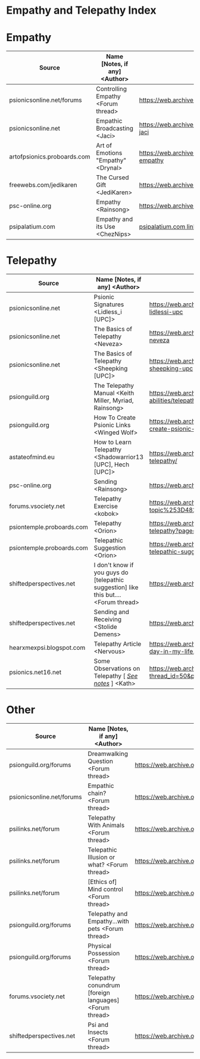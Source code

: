 # Empathy and Telepathy Index

# Empathy
| Source | Name \[Notes, if any] \<Author> | Link |
| ------ | ------------------------------- | ---- |
| psionicsonline.net/forums | Controlling Empathy \<Forum thread> | https://web.archive.org/web/20080317090043/http://www.psionicsonline.net:80/forums/index.php/topic,280.0.html | 
| psionicsonline.net | Empathic Broadcasting \<Jaci> | https://web.archive.org/web/20080916005724/http://www.psionicsonline.net:80/content/empathic-broadcasting-jaci | 
| artofpsionics.proboards.com | Art of Emotions "Empathy" \<Drynal> | https://web.archive.org/web/20230721065906/https://artofpsionics.proboards.com/thread/89/art-emotions-empathy |
| freewebs.com/jedikaren | The Cursed Gift \<JediKaren> | https://web.archive.org/web/20071222002831/http://www.freewebs.com:80/jedikaren/generalempathy.htm |
| psc-online.org | Empathy \<Rainsong> | https://web.archive.org/web/20180507171851/http://psc-online.org/doku.php?id=blog:empathy |
| psipalatium.com | Empathy and its Use \<ChezNips> | [psipalatium.com link](http://www.psipalatium.com/index.php?p=202&fltr=Filter&a=606&a1=0&p1=0&g1=0&gp1=0&s1=0&s=1) - [web.archive.org link](https://web.archive.org/web/20230605110652/http://www.psipalatium.com/index.php?p=202&fltr=Filter&a=606&a1=&p1=&g1=&gp1=&s1=&s=1) |


# Telepathy
| Source | Name \[Notes, if any] \<Author> | Link |
| ------ | ------------------------------- | ---- |
| psionicsonline.net | Psionic Signatures \<Lidless_i \[UPC]> | https://web.archive.org/web/20091117130611/http://www.psionicsonline.net:80/article/psionic-signatures-lidlessi-upc
| psionicsonline.net | The Basics of Telepathy \<Neveza> | https://web.archive.org/web/20081013023705/http://www.psionicsonline.net/content/basics-telepathy-neveza |
| psionicsonline.net | The Basics of Telepathy \<Sheepking \[UPC]> | https://web.archive.org/web/20091119002551/http://www.psionicsonline.net:80/article/basics-telepathy-sheepking-upc | 
| psionguild.org | The Telepathy Manual \<Keith Miller, Myriad, Rainsong> | https://web.archive.org/web/20120214154249/http://psionguild.org:80/education/articles/mental-abilities/telepathy-manual | 
| psionguild.org | How To Create Psionic Links \<Winged Wolf> | https://web.archive.org/web/20120215121441/http://psionguild.org:80/education/articles/foundation/how-to-create-psionic-links | 
| astateofmind.eu | How to Learn Telepathy \<Shadowarrior13 \[UPC], Hech \[UPC]> | https://web.archive.org/web/20100327103229/http://astateofmind.eu:80/2008/11/29/how-to-learn-telepathy/ | 
| psc-online.org | Sending \<Rainsong> | https://web.archive.org/web/20180507171914/http://psc-online.org/doku.php?id=blog:sending |
| forums.vsociety.net | Telepathy Exercise \<kobok> | https://web.archive.org/web/20130510084247/http%253A//forums.vsociety.net/index.php?topic%253D4829.0 | 
| psiontemple.proboards.com | Telepathy \<Orion> | https://web.archive.org/web/20180312020552/http://psiontemple.proboards.com/thread/98/lesson-6-telepathy?page=1 | 
| psiontemple.proboards.com | Telepathic Suggestion \<Orion> | https://web.archive.org/web/20160708163347/http://psiontemple.proboards.com/thread/99/lesson-6-5-telepathic-suggestion | 
| shiftedperspectives.net | I don't know if you guys do [telepathic suggestion] like this but.... \<Forum thread> | https://web.archive.org/web/20101223094531/http://shiftedperspectives.net/forum/index.php/topic,972.0.html |
| shiftedperspectives.net | Sending and Receiving \<Stolide Demens> | https://web.archive.org/web/20120423020211/http://shiftedperspectives.net/articles.php?id=100 |
| hearxmexpsi.blogspot.com | Telepathy Article \<Nervous> | https://web.archive.org/web/20240219015027/http://hearxmexpsi.blogspot.com/2009/06/never-worked-day-in-my-life.html |
| psionics.net16.net | Some Observations on Telepathy \[ [*See notes*](./index-domains.md#psionicsinstituteorg) ] \<Kath> | https://web.archive.org/web/20110302133752/http://psionics.net16.net:80/forum/viewthread.php?thread_id=50&pid=184 |


# Other 
| Source | Name \[Notes, if any] \<Author> | Link |
| ------ | ------------------------------- | ---- |
| psionguild.org/forums | Dreamwalking Question \<Forum thread> | https://web.archive.org/web/20140223155048/http://psionguild.org:80/forums/archive/index.php/t-2615.html | 
| psionicsonline.net/forums | Empathic chain? \<Forum thread> | https://web.archive.org/web/20080917050453/http://www.psionicsonline.net:80/forums/empathic-chain | 
| psilinks.net/forum | Telepathy With Animals \<Forum thread> | https://web.archive.org/web/20080307025152/http://www.psilinks.net:80/forum/index.php/topic,204.0.html | 
| psilinks.net/forum | Telepathic Illusion or what? \<Forum thread> | https://web.archive.org/web/20081005173939/http://www.psilinks.net:80/forum/index.php/topic,472.0.html | 
| psilinks.net/forum | \[Ethics of] Mind control \<Forum thread> | https://web.archive.org/web/20080917081731/http://www.psilinks.net:80/forum/index.php/topic,50.0.html |
| psionguild.org/forums | Telepathy and Empathy...with pets \<Forum thread> | https://web.archive.org/web/20140221140348/http://psionguild.org:80/forums/archive/index.php/t-4843.html |
| psionguild.org/forums | Physical Possession \<Forum thread> | https://web.archive.org/web/20140224020657/http://psionguild.org:80/forums/archive/index.php/t-7637.html |
| forums.vsociety.net | Telepathy conundrum \[foreign languages] \<Forum thread> | https://web.archive.org/web/20100707181143/http://forums.vsociety.net/index.php/topic,10974.0/prev_next,next.html | 
| shiftedperspectives.net | Psi and Insects \<Forum thread> | https://web.archive.org/web/20101223143006/http://shiftedperspectives.net/forum/index.php/topic,1332.0.html |